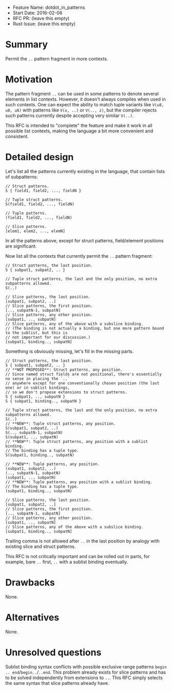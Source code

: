 - Feature Name: dotdot_in_patterns
- Start Date: 2016-02-06
- RFC PR: (leave this empty)
- Rust Issue: (leave this empty)

# Summary
[summary]: #summary

Permit the `..` pattern fragment in more contexts.

# Motivation
[motivation]: #motivation

The pattern fragment `..` can be used in some patterns to denote several elements in list contexts.
However, it doesn't always compiles when used in such contexts.
One can expect the ability to match tuple variants like `V(u8, u8, u8)` with patterns like
`V(x, ..)` or `V(.., z)`, but the compiler rejects such patterns currently despite accepting
very similar `V(..)`.

This RFC is intended to "complete" the feature and make it work in all possible list contexts,
making the language a bit more convenient and consistent.

# Detailed design
[design]: #detailed-design

Let's list all the patterns currently existing in the language, that contain lists of subpatterns:

```
// Struct patterns.
S { field1, field2, ..., fieldN }

// Tuple struct patterns.
S(field1, field2, ..., fieldN)

// Tuple patterns.
(field1, field2, ..., fieldN)

// Slice patterns.
[elem1, elem2, ..., elemN]
```
In all the patterns above, except for struct patterns, field/element positions are significant.

Now list all the contexts that currently permit the `..` pattern fragment:
```
// Struct patterns, the last position.
S { subpat1, subpat2, .. }

// Tuple struct patterns, the last and the only position, no extra subpatterns allowed.
S(..)

// Slice patterns, the last position.
[subpat1, subpat2, ..]
// Slice patterns, the first position.
[.., subpatN-1, subpatN]
// Slice patterns, any other position.
[subpat1, .., subpatN]
// Slice patterns, any of the above with a subslice binding.
// (The binding is not actually a binding, but one more pattern bound to the sublist, but this is
// not important for our discussion.)
[subpat1, binding.., subpatN]
```
Something is obviously missing, let's fill in the missing parts.

```
// Struct patterns, the last position.
S { subpat1, subpat2, .. }
// **NOT PROPOSED**: Struct patterns, any position.
// Since named struct fields are not positional, there's essentially no sense in placing the `..`
// anywhere except for one conventionally chosen position (the last one) or in sublist bindings,
// so we don't propose extensions to struct patterns.
S { subpat1, .., subpatN }
S { subpat1, binding.., subpatN }

// Tuple struct patterns, the last and the only position, no extra subpatterns allowed.
S(..)
// **NEW**: Tuple struct patterns, any position.
S(subpat1, subpat2, ..)
S(.., subpatN-1, subpatN)
S(subpat1, .., subpatN)
// **NEW**: Tuple struct patterns, any position with a sublist binding.
// The binding has a tuple type.
S(subpat1, binding.., subpatN)

// **NEW**: Tuple patterns, any position.
(subpat1, subpat2, ..)
(.., subpatN-1, subpatN)
(subpat1, .., subpatN)
// **NEW**: Tuple patterns, any position with a sublist binding.
// The binding has a tuple type.
(subpat1, binding.., subpatN)

// Slice patterns, the last position.
[subpat1, subpat2, ..]
// Slice patterns, the first position.
[.., subpatN-1, subpatN]
// Slice patterns, any other position.
[subpat1, .., subpatN]
// Slice patterns, any of the above with a subslice binding.
[subpat1, binding.., subpatN]
```

Trailing comma is not allowed after `..` in the last position by analogy with existing slice and
struct patterns.

This RFC is not critically important and can be rolled out in parts, for example, bare `..` first,
`..` with a sublist binding eventually.

# Drawbacks
[drawbacks]: #drawbacks

None.

# Alternatives
[alternatives]: #alternatives

None.

# Unresolved questions
[unresolved]: #unresolved-questions

Sublist binding syntax conflicts with possible exclusive range patterns
`begin .. end`/`begin..`/`..end`. This problem already exists for slice patterns and has to be
solved independently from extensions to `..`.
This RFC simply selects the same syntax that slice patterns already have.
